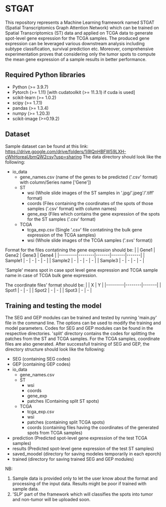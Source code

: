 # STGAT
This repository represents a Machine Learning framework named STGAT (Spatial Transcriptomics Graph Attention Network) which can be trained on Spatial Transcriptomics (ST) data and applied on TCGA data to generate spot-level gene expression for the TCGA samples. The produced gene expression can be leveraged various downstream analysis including subtype classification, survival prediction etc. Moreover, comprehensive experimentation proves that considering only the tumor spots to compute the mean gene expression of a sample results in better performance.

## Required Python libraries
- Python (>= 3.9.7)
- Pytorch (>= 1.11) [with cudatoolkit (>= 11.3.1) if cuda is used]
- scikit-learn (>= 1.0.2)
- scipy (>= 1.7.1)
- pandas (>= 1.3.4)
- numpy (>= 1.20.3)
- scikit-image (>=0.19.2)

## Dataset
Sample dataset can be found at this link: https://drive.google.com/drive/folders/1j9lQnHBFW59LXH-cWhHoreaUbmQW2csy?usp=sharing
The data directory should look like the following:
- io_data
   - gene_names.csv (name of the genes to be predicted ('.csv' format) with column/Series name ['Gene'])
   - ST
      - wsi (Whole slide images of the ST samples in '.jpg/'.jpeg'/'.tiff' format)
      - coords (Files containing the coordinates of the spots of those samples ('.csv' format) with column names) 
      - gene_exp (Files which contains the gene expression of the spots for the ST samples ('.csv' format)
    - TCGA
      - tcga_exp.csv (Single '.csv' file contatining the bulk gene expression of the TCGA samples)
      - wsi (Whole slide images of the TCGA samples ('.svs' format))

Format for the files contatining the gene expression should be:
|         | Gene1  | Gene2 | Gene3 | Gene4 |
|---------|--------|-------|-------|-------|
| Sample1 |    -   |    -  |   -   |   -   |
| Sample2 |    -   |    -  |   -   |   -   |
| Sample3 |    -   |    -  |   -   |   -   |

'Sample' means spot in case spot level gene expression and TCGA sample name in case of TCGA bulk gene expression.

The coordinate files' format should be: 
|         |    X   |    Y  |
|---------|--------|-------|
| Spot1   |    -   |    -  |
| Spot2   |    -   |    -  |
| Spot3   |    -   |    -  |

## Training and testing the model
The SEG and GEP modules can be trained and tested by running 'main.py' file in the command line. The options can be used to modify the training and model parameters.
Codes for SEG and GEP modules can be found in the respective directories. 'split' directory contains the codes for splitting the patches from the ST and TCGA samples. For the TCGA samples, coordinate files are also generated. 
After successfull training of SEG and GEP, the directory structure should look like the following:
- SEG (containing SEG codes)
- GEP (containing GEP codes)
- io_data
   - gene_names.csv
   - ST
      - wsi
      - coords
      - gene_exp
      - patches (Containing split ST spots)
    - TCGA
      - tcga_exp.csv
      - wsi
      - patches (containing split TCGA spots)
      - coords (containing files having the coordinates of the generated spots from TCGA samples)
- prediction (Predicted spot-level gene expression of the test TCGA samples)
- results (Predicted spot-level gene expression of the test ST samples)
- saved_moodel (directory for saving modeles temporarily in each eporch)
- trained (directory for saving trained SEG and GEP modules)


NB: 
1. Sample data is provided only to let the user know about the format and processing of the input data. Results might be poor if trained with sample data.
2. 'SLP' part of the framework which will classifies the spots into tumor and non-tumor will be uploaded soon.
